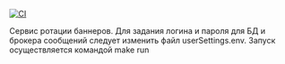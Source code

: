 [![CI](https://github.com/SergeyTyurin/banner-rotation/actions/workflows/rotation-workflow.yml/badge.svg)](https://github.com/SergeyTyurin/banner-rotation/actions/workflows/rotation-workflow.yml)


Сервис ротации баннеров.
Для задания логина и пароля для БД и брокера сообщений следует изменить файл userSettings.env.
Запуск осуществляется командой make run
